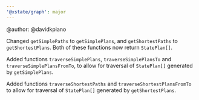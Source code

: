 ```yaml
---
'@xstate/graph': major
---
```


@author: @davidkpiano

Changed `getSimplePaths` to `getSimplePlans`, and `getShortestPaths` to `getShortestPlans`. Both of these functions now return `StatePlan[]`.

Added functions `traverseSimplePlans`, `traverseSimplePlansTo` and `traverseSimplePlansFromTo`, to allow for traversal of `StatePlan[]` generated by `getSimplePlans`.

Added functions `traverseShortestPaths` and `traverseShortestPlansFromTo` to allow for traversal of `StatePlan[]` generated by `getShortestPlans`.
